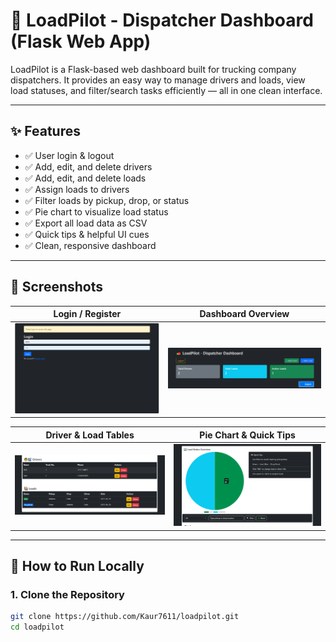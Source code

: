 # 🚚 LoadPilot - Dispatcher Dashboard (Flask Web App)

LoadPilot is a Flask-based web dashboard built for trucking company dispatchers. It provides an easy way to manage drivers and loads, view load statuses, and filter/search tasks efficiently — all in one clean interface.

---

## ✨ Features

- ✅ User login & logout
- ✅ Add, edit, and delete drivers
- ✅ Add, edit, and delete loads
- ✅ Assign loads to drivers
- ✅ Filter loads by pickup, drop, or status
- ✅ Pie chart to visualize load status
- ✅ Export all load data as CSV
- ✅ Quick tips & helpful UI cues
- ✅ Clean, responsive dashboard 

---

## 📸 Screenshots

| Login / Register | Dashboard Overview |
|------------------|--------------------|
| ![Login](screenshots/login_or_register.png) | ![Dashboard](screenshots/dashboard_overview.png) |

| Driver & Load Tables | Pie Chart & Quick Tips |
|-----------------------|------------------------|
| ![Tables](screenshots/driver_and_load_tables.png) | ![Pie Chart](screenshots/load_status_piechart_tips.png) |

---

## 🚀 How to Run Locally

### 1. Clone the Repository
```bash
git clone https://github.com/Kaur7611/loadpilot.git
cd loadpilot
